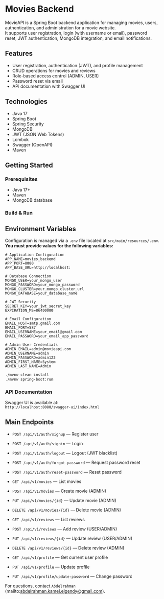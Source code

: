 # Movies Backend

MovieAPI is a Spring Boot backend application for managing movies, users, authentication, and administration for a movie website.  
It supports user registration, login (with username or email), password reset, JWT authentication, MongoDB integration, and email notifications.


## Features

- User registration, authentication (JWT), and profile management
- CRUD operations for movies and reviews
- Role-based access control (ADMIN, USER)
- Password reset via email
- API documentation with Swagger UI

## Technologies

- Java 17
- Spring Boot
- Spring Security
- MongoDB
- JWT (JSON Web Tokens)
- Lombok
- Swagger (OpenAPI)
- Maven

## Getting Started

### Prerequisites

- Java 17+
- Maven
- MongoDB database

### Build & Run

## Environment Variables

Configuration is managed via a `.env` file located at `src/main/resources/.env`.  
**You must provide values for the following variables:**

```properties
# Application Configuration
APP_NAME=movies_backend
APP_PORT=8080
APP_BASE_URL=http://localhost:

# Database Connection
MONGO_USER=your_mongo_user
MONGO_PASSWORD=your_mongo_password
MONGO_CLUSTER=your_mongo_cluster_url
MONGO_DATABASE=your_database_name

# JWT Security
SECRET_KEY=your_jwt_secret_key
EXPIRATION_MS=86400000

# Email Configuration
EMAIL_HOST=smtp.gmail.com
EMAIL_PORT=587
EMAIL_USERNAME=your_email@gmail.com
EMAIL_PASSWORD=your_email_app_password

# Admin User Credentials
ADMIN_EMAIL=admin@movieapi.com
ADMIN_USERNAME=admin
ADMIN_PASSWORD=admin123
ADMIN_FIRST_NAME=System
ADMIN_LAST_NAME=Admin
```

```sh
./mvnw clean install
./mvnw spring-boot:run
```

### API Documentation

Swagger UI is available at:  
`http://localhost:8080/swagger-ui/index.html`

## Main Endpoints

- `POST /api/v1/auth/signup` — Register user
- `POST /api/v1/auth/signin` — Login
- `POST /api/v1/auth/logout` — Logout (JWT blacklist)
- `POST /api/v1/auth/forgot-password` — Request password reset
- `POST /api/v1/auth/reset-password` — Reset password

- `GET /api/v1/movies` — List movies
- `POST /api/v1/movies` — Create movie (ADMIN)
- `PUT /api/v1/movies/{id}` — Update movie (ADMIN)
- `DELETE /api/v1/movies/{id}` — Delete movie (ADMIN)

- `GET /api/v1/reviews` — List reviews
- `POST /api/v1/reviews` — Add review (USER/ADMIN)
- `PUT /api/v1/reviews/{id}` — Update review (USER/ADMIN)
- `DELETE /api/v1/reviews/{id}` — Delete review (ADMIN)

- `GET /api/v1/profile` — Get current user profile
- `PUT /api/v1/profile` — Update profile
- `PUT /api/v1/profile/update-password` — Change password

For questions, contact `Abdelrahman` (mailto:abdelrahman.kamel.elgendy@gmail.com).
